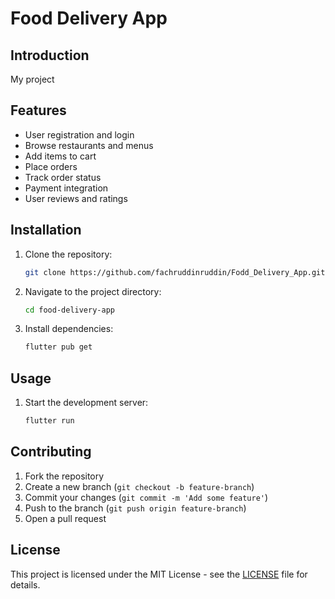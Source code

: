 <!--
DESCRIPTION: This file contains the README documentation for the Food Delivery App project.
-->
# Food Delivery App

## Introduction
My project

## Features
- User registration and login
- Browse restaurants and menus
- Add items to cart
- Place orders
- Track order status
- Payment integration
- User reviews and ratings

## Installation
1. Clone the repository:
    ```bash
    git clone https://github.com/fachruddinruddin/Fodd_Delivery_App.git
    ```
2. Navigate to the project directory:
    ```bash
    cd food-delivery-app
    ```
3. Install dependencies:
    ```bash
    flutter pub get
    ```

## Usage
1. Start the development server:
    ```bash
    flutter run
    ```

## Contributing
1. Fork the repository
2. Create a new branch (`git checkout -b feature-branch`)
3. Commit your changes (`git commit -m 'Add some feature'`)
4. Push to the branch (`git push origin feature-branch`)
5. Open a pull request

## License
This project is licensed under the MIT License - see the [LICENSE](LICENSE) file for details.

